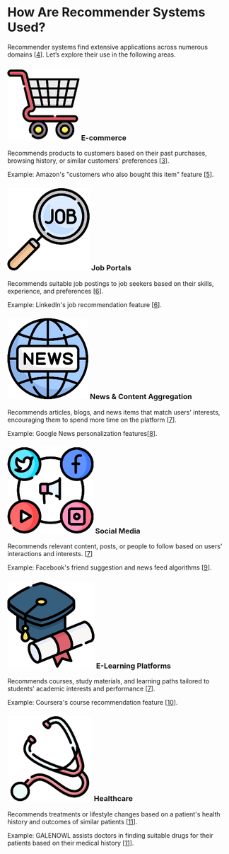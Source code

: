 # How Are Recommender Systems Used?

Recommender systems find extensive applications across numerous domains \[[4](https://research.aimultiple.com/recommendation-system/)]. Let’s explore their use in the following areas.

### <img src="../.gitbook/assets/Picture1.png" alt="" data-size="line"> E-commerce

Recommends products to customers based on their past purchases, browsing history, or similar customers' preferences \[[3](https://onlinelibrary.wiley.com/doi/abs/10.1002/mde.3882)].&#x20;

Example: Amazon's "customers who also bought this item" feature \[[5](https://davidgaughran.com/also-boughts-amazon-recommendations/)].&#x20;

### <img src="../.gitbook/assets/Picture2.png" alt="" data-size="line"> Job Portals

Recommends suitable job postings to job seekers based on their skills, experience, and preferences \[[6](https://research.vu.nl/en/publications/algorithms-in-e-recruitment-systems)].&#x20;

Example: LinkedIn's job recommendation feature \[[6](https://research.vu.nl/en/publications/algorithms-in-e-recruitment-systems)].

### <img src="../.gitbook/assets/Picture3.png" alt="" data-size="line"> News & Content Aggregation

Recommends articles, blogs, and news items that match users' interests, encouraging them to spend more time on the platform \[[7](https://medium.com/@mashod0rana/a-brief-on-recommendation-system-a33ceb149f43)].&#x20;

Example: Google News personalization features\[[8](https://arxiv.org/abs/2106.08934)].&#x20;

### <img src="../.gitbook/assets/Picture4.png" alt="" data-size="line"> Social Media

Recommends relevant content, posts, or people to follow based on users' interactions and interests. \[[7](https://medium.com/@mashod0rana/a-brief-on-recommendation-system-a33ceb149f43)]&#x20;

Example: Facebook's friend suggestion and news feed algorithms \[[9](https://medium.com/@shreyash9m/facebook-friend-suggestion-algorithm-ff9319e2ad7f)].&#x20;

### <img src="../.gitbook/assets/Picture5.png" alt="" data-size="line"> E-Learning Platforms

&#x20;Recommends courses, study materials, and learning paths tailored to students' academic interests and performance \[[7](https://medium.com/@mashod0rana/a-brief-on-recommendation-system-a33ceb149f43)].&#x20;

Example: Coursera's course recommendation feature \[[10](https://kaggle.com/code/sagarbapodara/coursera-course-recommendation-system-webapp)].&#x20;

### <img src="../.gitbook/assets/Picture6.png" alt="" data-size="line"> Healthcare

Recommends treatments or lifestyle changes based on a patient's health history and outcomes of similar patients \[[11](https://www.researchgate.net/publication/347443039_Recommender_systems_in_the_healthcare_domain_state-of-the-art_and_research_issues)].

Example: GALENOWL assists doctors in finding suitable drugs for their patients based on their medical history \[[11](https://www.researchgate.net/publication/347443039_Recommender_systems_in_the_healthcare_domain_state-of-the-art_and_research_issues)].&#x20;
